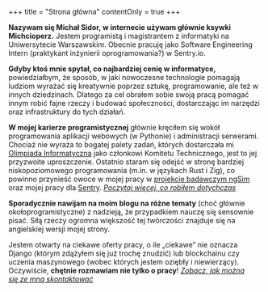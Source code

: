 +++
title = "Strona główna"
contentOnly = true
+++

**Nazywam się Michał Sidor, w internecie używam głównie ksywki
Michcioperz.** Jestem programistą i magistrantem z informatyki na
Uniwersytecie Warszawskim. Obecnie pracuję jako Software Engineering
Intern (praktykant inżynierii oprogramowania?) w Sentry.io.

**Gdyby ktoś mnie spytał, co najbardziej cenię w informatyce,**
powiedziałbym, że sposób, w jaki nowoczesne technologie pomagają ludziom
wyrażać się kreatywnie poprzez sztukę, programowanie, ale też w innych
dziedzinach. Dlatego za cel obrałem sobie swoją pracą pomagać innym
robić fajne rzeczy i budować społeczności, dostarczając im narzędzi oraz
infrastruktury do tych działań.

**W mojej karierze programistycznej** głównie kręciłem się wokół
programowania aplikacji webowych (w Pythonie) i administracji serwerami.
Chociaż nie wyraża to bogatej palety zadań, których dostarczała mi
[Olimpiada Informatyczna](https://oi.edu.pl) jako członkowi Komitetu
Technicznego, jest to jej przyzwoite uproszczenie. Ostatnio staram
się odejść w stronę bardziej niskopoziomowego programowania (m.in. w
językach Rust i Zig), co powinno przynieść owoce w mojej pracy w
[projekcie badawczym
ngSim](https://mimuw.edu.pl/~iwanicki/projects/ngSim/) oraz mojej pracy
dla [Sentry](https://sentry.io). _[Poczytaj więcej, co robiłem
dotychczas](./life-changelog)_

**Sporadycznie nawijam na moim blogu na różne tematy** (choć głównie
okołoprogramistyczne) z nadzieją, że przypadkiem nauczę się sensownie pisać.
Siłą rzeczy ogromna większość tej twórczości znajduje się na angielskiej
wersji mojej strony.

Jestem otwarty na ciekawe oferty pracy, o ile „ciekawe” nie oznacza
Django (którym zdążyłem się już trochę znudzić) lub blockchainu czy
uczenia maszynowego (wobec których jestem oziębły i niewierzący).
Oczywiście, **chętnie rozmawiam nie tylko o pracy**! _[Zobacz, jak można
się ze mną skontaktować](./contact)_
